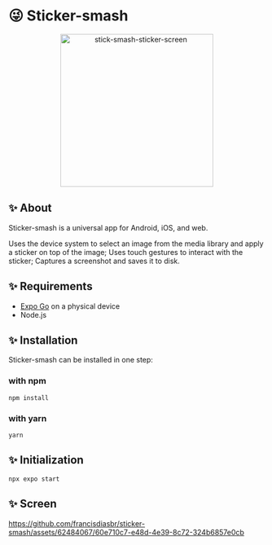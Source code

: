 # 😜 Sticker-smash

<div align="center">
  <img src="https://github.com/user-attachments/assets/9a552cf3-8fd2-4e7e-b1b7-128d631fbaae" alt="stick-smash-sticker-screen" width="300">
</div>


## ✨ About

Sticker-smash is a universal app for Android, iOS, and web.

Uses the device system to select an image from the media library and apply a sticker on top of the image;
Uses touch gestures to interact with the sticker;
Captures a screenshot and saves it to disk.


## ✨ Requirements

- [Expo Go](https://expo.dev/go) on a physical device
- Node.js

## ✨ Installation

Sticker-smash can be installed in one step:

### with npm
`npm install`

### with yarn
`yarn`

## ✨ Initialization

`npx expo start`


## ✨ Screen

https://github.com/francisdiasbr/sticker-smash/assets/62484067/60e710c7-e48d-4e39-8c72-324b6857e0cb
